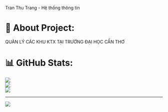 Tran Thu Trang - Hệ thống thông tin
# 💫 About Project:
QUẢN LÝ CÁC KHU KTX TẠI TRƯỜNG ĐẠI HỌC CẦN THƠ
# 📊 GitHub Stats:
![](https://github-readme-stats.vercel.app/api?username=trangtrang-013539&theme=dark&hide_border=false&include_all_commits=false&count_private=false)<br/>
![](https://github-readme-streak-stats.herokuapp.com/?user=trangtrang-013539&theme=dark&hide_border=false)<br/>
![](https://github-readme-stats.vercel.app/api/top-langs/?username=trangtrang-013539&theme=dark&hide_border=false&include_all_commits=false&count_private=false&layout=compact)

---
[![](https://visitcount.itsvg.in/api?id=trangtrang-013539&icon=0&color=0)](https://visitcount.itsvg.in)

<!-- Proudly created with GPRM ( https://gprm.itsvg.in ) -->
